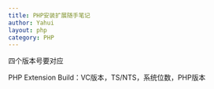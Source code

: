 ```yaml
---
title: PHP安装扩展随手笔记
author: Yahui
layout: php
category: PHP
---
```


四个版本号要对应

PHP Extension Build：VC版本，TS/NTS，系统位数，PHP版本